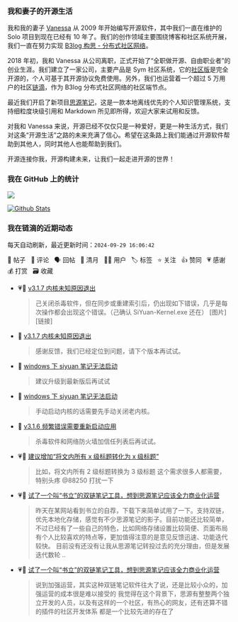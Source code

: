 ### 我和妻子的开源生活

我和我的妻子 [Vanessa](https://github.com/Vanessa219) 从 2009 年开始编写开源软件，其中我们一直在维护的 Solo 项目到现在已经有 10 年了。我们的创作领域主要围绕博客和社区系统开展，我们一直在努力实现 [B3log 构思 - 分布式社区网络](https://ld246.com/article/1546941897596)。

2018 年初，我和 Vanessa 从公司离职，正式开始了“全职做开源、自由职业者”的创业生涯。我们建立了一家公司，主要产品是 Sym 社区系统，它的[社区版](https://github.com/88250/symphony)是完全开源的，个人可基于其开源协议免费使用。另外，我们也运营着一个超过 5 万用户的社区[链滴](https://ld246.com)，作为 B3log 分布式社区网络的社区端节点。

最近我们开启了新项目[思源笔记](https://github.com/siyuan-note/siyuan)，这是一款本地离线优先的个人知识管理系统，支持细粒度块级引用和 Markdown 所见即所得，欢迎大家来试用和反馈。

对我和 Vanessa 来说，开源已经不仅仅只是一种爱好，更是一种生活方式，我们对这条“开源生活”之路的未来充满了信心。希望在这条路上我们能通过开源软件帮助到其他人，同时其他人也能帮助到我们。

开源连接你我，开源构建未来，让我们一起走进开源的世界！

### 我在 GitHub 上的统计

<a title="Hits" target="_blank" href="https://github.com/88250/88250"><img src="https://hits.b3log.org/88250/88250.svg"></a>

[![Github Stats](https://github-readme-stats.vercel.app/api?username=88250&theme=tokyonight&show_icons=true)](https://github.com/88250)

<!--events start -->

### 我在链滴的近期动态

每天自动刷新，最近更新时间：`2024-09-29 16:06:42`

📝 帖子 &nbsp; 💬 评论 &nbsp; 🗣 回帖 &nbsp; 🌙 清月 &nbsp; 👨‍💻 用户 &nbsp; 🏷️ 标签 &nbsp; ⭐️ 关注 &nbsp; 👍 赞同 &nbsp; 💗 感谢 &nbsp; 💰 打赏 &nbsp; 🗃 收藏

* 💗📝 [v3.1.7 内核未知原因退出](https://ld246.com/article/1727572345197)

  > 己关闭杀毒软件，但在同步或重建索引后，仍出现如下错误，几乎是每次操作都会出现这个错误。（己确认 SiYuan-Kernel.exe 还在） [图片] [链接]
* 💬 [v3.1.7 内核未知原因退出](https://ld246.com/article/1727572345197/comment/1727573085509#comments)

  > 感谢反馈，我们已经定位到问题，请下个版本再试试。
* 💬 [windows 下 siyuan 笔记无法启动](https://ld246.com/article/1727514235366/comment/1727528104329#comments)

  > 建议升级到最新版后再试试
* 💬 [windows 下 siyuan 笔记无法启动](https://ld246.com/article/1727514235366/comment/1727514329833#comments)

  > 手动启动内核的话需要先手动关闭老内核。
* 💬 [v3.1.6 频繁错误需要重新启动应用](https://ld246.com/article/1727493831975/comment/1727496791275#comments)

  > 杀毒软件和网络防火墙加信任列表后再试试。
* 💗📝 [建议增加“将文内所有 x 级标题转化为 x 级标题”](https://ld246.com/article/1726880977052)

  > 比如，将文内所有 2 级标题转换为 3 级标题 这个需求很多人都需要，特别头疼 @88250 打扰一下
* 💗📝 [试了一个叫“书立”的双链笔记工具，想到思源笔记应该全力商业化运营](https://ld246.com/article/1727403994468)

  > 昨天在某网站看到书立的自荐，下载下来简单试用了一下。支持双链，优先本地化存储，感觉有不少思源笔记的影子。目前功能还比较简单，不过已经有了一些自己的特色，比如网络存储设置比较简便、页面布局有个人比较喜欢的特点等，更加值得注意的是意见反馈迅速、功能迭代较快。 目前没有还没有让我从思源笔记转投过去的充分理由，但是发展迭代数轮 ..
* 💗💬 [试了一个叫“书立”的双链笔记工具，想到思源笔记应该全力商业化运营](https://ld246.com/article/1727403994468/comment/1727453955068#comments)

  > 说到加强运营，其实这种双链笔记软件往大了说，还是比较小众的，加强运营的成本很是难以接受的 我觉得在这个背景下，思源有整整两个独立开发的人员，以及有这样的一个社区，有热心的网友，还有还算不错的插件的社区开发体系 都是一个比较先进的存在了


<!--events end -->
